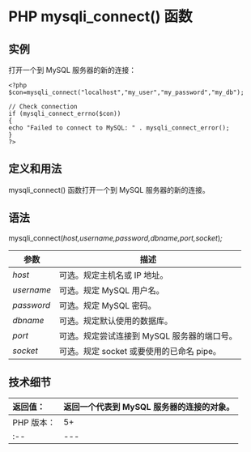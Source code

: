 # PHP mysqli_connect() 函数



## 实例

打开一个到 MySQL 服务器的新的连接：

```
<?php
$con=mysqli_connect("localhost","my_user","my_password","my_db");

// Check connection
if (mysqli_connect_errno($con))
{
echo "Failed to connect to MySQL: " . mysqli_connect_error();
}
?>
```

## 定义和用法

mysqli_connect() 函数打开一个到 MySQL 服务器的新的连接。

## 语法

mysqli_connect(_host,username,password,dbname,port,socket_)_;_

| 参数 | 描述 |
| --- | --- |
| _host_ | 可选。规定主机名或 IP 地址。 |
| _username_ | 可选。规定 MySQL 用户名。 |
| _password_ | 可选。规定 MySQL 密码。 |
| _dbname_ | 可选。规定默认使用的数据库。 |
| _port_ | 可选。规定尝试连接到 MySQL 服务器的端口号。 |
| _socket_ | 可选。规定 socket 或要使用的已命名 pipe。 |

## 技术细节

| 返回值： | 返回一个代表到 MySQL 服务器的连接的对象。 |
| :-- | --- |
| PHP 版本： | 5+ |
| :-- | --- |

  